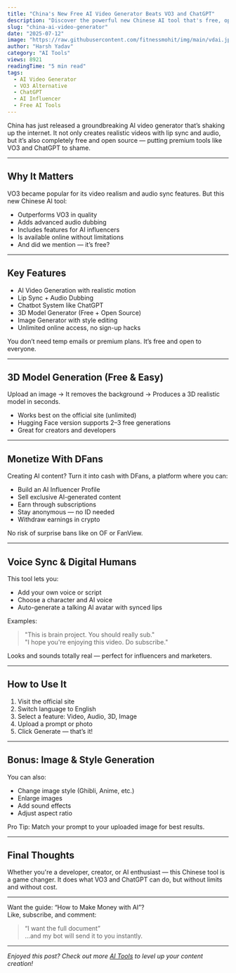 ```yaml
---
title: "China's New Free AI Video Generator Beats VO3 and ChatGPT"
description: "Discover the powerful new Chinese AI tool that's free, open source, and outperforms VO3 and ChatGPT with video, audio, 3D, and more."
slug: "china-ai-video-generator"
date: "2025-07-12"
image: "https://raw.githubusercontent.com/fitnessmohit/img/main/vdai.jpg"
author: "Harsh Yadav"
category: "AI Tools"
views: 8921
readingTime: "5 min read"
tags:
  - AI Video Generator
  - VO3 Alternative
  - ChatGPT
  - AI Influencer
  - Free AI Tools
---
```



China has just released a groundbreaking AI video generator that’s shaking up the internet. It not only creates realistic videos with lip sync and audio, but it’s also completely free and open source — putting premium tools like VO3 and ChatGPT to shame.

---

## Why It Matters

VO3 became popular for its video realism and audio sync features. But this new Chinese AI tool:

- Outperforms VO3 in quality
- Adds advanced audio dubbing
- Includes features for AI influencers
- Is available online without limitations
- And did we mention — it’s free?

---

## Key Features

- AI Video Generation with realistic motion
- Lip Sync + Audio Dubbing
- Chatbot System like ChatGPT
- 3D Model Generator (Free + Open Source)
- Image Generator with style editing
- Unlimited online access, no sign-up hacks

You don’t need temp emails or premium plans. It’s free and open to everyone.

---

## 3D Model Generation (Free & Easy)

Upload an image → It removes the background → Produces a 3D realistic model in seconds.

- Works best on the official site (unlimited)
- Hugging Face version supports 2–3 free generations
- Great for creators and developers

---

## Monetize With DFans

Creating AI content? Turn it into cash with DFans, a platform where you can:

- Build an AI Influencer Profile
- Sell exclusive AI-generated content
- Earn through subscriptions
- Stay anonymous — no ID needed
- Withdraw earnings in crypto

No risk of surprise bans like on OF or FanView.

---

## Voice Sync & Digital Humans

This tool lets you:

- Add your own voice or script
- Choose a character and AI voice
- Auto-generate a talking AI avatar with synced lips

Examples:

> "This is brain project. You should really sub."  
> "I hope you're enjoying this video. Do subscribe."

Looks and sounds totally real — perfect for influencers and marketers.

---

## How to Use It

1. Visit the official site
2. Switch language to English
3. Select a feature: Video, Audio, 3D, Image
4. Upload a prompt or photo
5. Click Generate — that’s it!

---

## Bonus: Image & Style Generation

You can also:

- Change image style (Ghibli, Anime, etc.)
- Enlarge images
- Add sound effects
- Adjust aspect ratio

Pro Tip: Match your prompt to your uploaded image for best results.

---

## Final Thoughts

Whether you're a developer, creator, or AI enthusiast — this Chinese tool is a game changer. It does what VO3 and ChatGPT can do, but without limits and without cost.

---

Want the guide: “How to Make Money with AI”?  
Like, subscribe, and comment:

> “I want the full document”  
> ...and my bot will send it to you instantly.

---

_Enjoyed this post? Check out more [AI Tools](/blog) to level up your content creation!_
